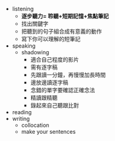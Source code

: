 
- listening
	- **逐步聽力= 聆聽+短期記憶+焦點筆記**
	- 找出關鍵字
	- 把聽到的句子組合成有意義的動作
	- 寫下你可以理解的短筆記
- speaking
	- shadowing
		- 適合自己程度的影片
		- 需有逐字稿
		- 先跟讀一分鐘，再慢慢加長時間
		- 邊放邊讀逐字稿
		- 念錯的單字要確認正確念法
		- 精讀跟精聽
		- 錄起來自己聽跟比對
- reading
- writing
	- collocation
	- make your sentences